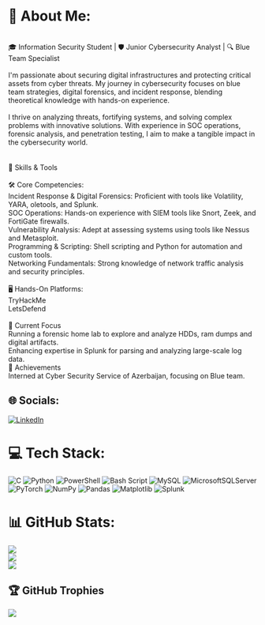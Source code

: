 # 💫 About Me:
<br>🎓 Information Security Student | 🛡️ Junior Cybersecurity Analyst | 🔍 Blue Team Specialist<br><br>I'm passionate about securing digital infrastructures and protecting critical assets from cyber threats. My journey in cybersecurity focuses on blue team strategies, digital forensics, and incident response, blending theoretical knowledge with hands-on experience.<br><br>I thrive on analyzing threats, fortifying systems, and solving complex problems with innovative solutions. With experience in SOC operations, forensic analysis, and penetration testing, I aim to make a tangible impact in the cybersecurity world.<br><br><br>🔧 Skills & Tools<br><br>🛠️ Core Competencies:<br>Incident Response & Digital Forensics: Proficient with tools like Volatility, YARA, oletools, and Splunk.<br>SOC Operations: Hands-on experience with SIEM tools like Snort, Zeek, and FortiGate firewalls.<br>Vulnerability Analysis: Adept at assessing systems using tools like Nessus and Metasploit.<br>Programming & Scripting: Shell scripting and Python for automation and custom tools.<br>Networking Fundamentals: Strong knowledge of network traffic analysis and security principles.<br><br>🖥️ Hands-On Platforms:<br>TryHackMe<br>LetsDefend<br><br>🌱 Current Focus<br>Running a forensic home lab to explore and analyze HDDs, ram dumps and digital artifacts.<br>Enhancing expertise in Splunk for parsing and analyzing large-scale log data.<br>🌟 Achievements<br>Interned at Cyber Security Service of Azerbaijan, focusing on Blue team.<br>


## 🌐 Socials:
[![LinkedIn](https://img.shields.io/badge/LinkedIn-%230077B5.svg?logo=linkedin&logoColor=white)](https://www.linkedin.com/in/faganmirzayev-goat)

# 💻 Tech Stack:
![C](https://img.shields.io/badge/c-%2300599C.svg?style=for-the-badge&logo=c&logoColor=white) ![Python](https://img.shields.io/badge/python-3670A0?style=for-the-badge&logo=python&logoColor=ffdd54) ![PowerShell](https://img.shields.io/badge/PowerShell-%235391FE.svg?style=for-the-badge&logo=powershell&logoColor=white) ![Bash Script](https://img.shields.io/badge/bash_script-%23121011.svg?style=for-the-badge&logo=gnu-bash&logoColor=white) ![MySQL](https://img.shields.io/badge/mysql-4479A1.svg?style=for-the-badge&logo=mysql&logoColor=white) ![MicrosoftSQLServer](https://img.shields.io/badge/Microsoft%20SQL%20Server-CC2927?style=for-the-badge&logo=microsoft%20sql%20server&logoColor=white) ![PyTorch](https://img.shields.io/badge/PyTorch-%23EE4C2C.svg?style=for-the-badge&logo=PyTorch&logoColor=white) ![NumPy](https://img.shields.io/badge/numpy-%23013243.svg?style=for-the-badge&logo=numpy&logoColor=white) ![Pandas](https://img.shields.io/badge/pandas-%23150458.svg?style=for-the-badge&logo=pandas&logoColor=white) ![Matplotlib](https://img.shields.io/badge/Matplotlib-%23ffffff.svg?style=for-the-badge&logo=Matplotlib&logoColor=black) ![Splunk](https://img.shields.io/badge/splunk-%23000000.svg?style=for-the-badge&logo=splunk&logoColor=white)
# 📊 GitHub Stats:
![](https://github-readme-stats.vercel.app/api?username=A1irzayevv&theme=radical&hide_border=false&include_all_commits=true&count_private=true)<br/>
![](https://github-readme-streak-stats.herokuapp.com/?user=A1irzayevv&theme=radical&hide_border=false)<br/>
![](https://github-readme-stats.vercel.app/api/top-langs/?username=A1irzayevv&theme=radical&hide_border=false&include_all_commits=true&count_private=true&layout=compact)

## 🏆 GitHub Trophies
![](https://github-profile-trophy.vercel.app/?username=A1irzayevv&theme=radical&no-frame=false&no-bg=true&margin-w=4)

<!-- Proudly created with GPRM ( https://gprm.itsvg.in ) -->

<!---
A1irzayevv/A1irzayevv is a ✨ special ✨ repository because its `README.md` (this file) appears on your GitHub profile.
You can click the Preview link to take a look at your changes.
--->
